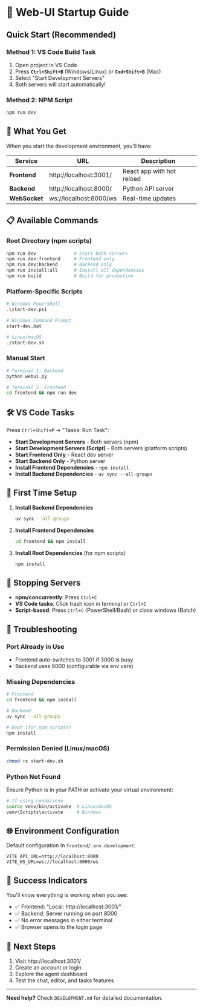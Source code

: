 # 🚀 Web-UI Startup Guide

## Quick Start (Recommended)

### Method 1: VS Code Build Task
1. Open project in VS Code
2. Press **`Ctrl+Shift+B`** (Windows/Linux) or **`Cmd+Shift+B`** (Mac)
3. Select "Start Development Servers"
4. Both servers will start automatically!

### Method 2: NPM Script
```bash
npm run dev
```

## 🎯 What You Get

When you start the development environment, you'll have:

| Service | URL | Description |
|---------|-----|-------------|
| **Frontend** | http://localhost:3001/ | React app with hot reload |
| **Backend** | http://localhost:8000/ | Python API server |
| **WebSocket** | ws://localhost:8000/ws | Real-time updates |

## 📋 Available Commands

### Root Directory (npm scripts)
```bash
npm run dev              # Start both servers
npm run dev:frontend     # Frontend only
npm run dev:backend      # Backend only
npm run install:all      # Install all dependencies
npm run build            # Build for production
```

### Platform-Specific Scripts
```bash
# Windows PowerShell
.\start-dev.ps1

# Windows Command Prompt
start-dev.bat

# Linux/macOS
./start-dev.sh
```

### Manual Start
```bash
# Terminal 1: Backend
python webui.py

# Terminal 2: Frontend
cd frontend && npm run dev
```

## 🛠️ VS Code Tasks

Press `Ctrl+Shift+P` → "Tasks: Run Task":

- **Start Development Servers** - Both servers (npm)
- **Start Development Servers (Script)** - Both servers (platform scripts)
- **Start Frontend Only** - React dev server
- **Start Backend Only** - Python server
- **Install Frontend Dependencies** - `npm install`
- **Install Backend Dependencies** - `uv sync --all-groups`

## 🔧 First Time Setup

1. **Install Backend Dependencies**
   ```bash
   uv sync --all-groups
   ```

2. **Install Frontend Dependencies**
   ```bash
   cd frontend && npm install
   ```

3. **Install Root Dependencies** (for npm scripts)
   ```bash
   npm install
   ```

## 🚦 Stopping Servers

- **npm/concurrently**: Press `Ctrl+C`
- **VS Code tasks**: Click trash icon in terminal or `Ctrl+C`
- **Script-based**: Press `Ctrl+C` (PowerShell/Bash) or close windows (Batch)

## 🐛 Troubleshooting

### Port Already in Use
- Frontend auto-switches to 3001 if 3000 is busy
- Backend uses 8000 (configurable via env vars)

### Missing Dependencies
```bash
# Frontend
cd frontend && npm install

# Backend
uv sync --all-groups

# Root (for npm scripts)
npm install
```

### Permission Denied (Linux/macOS)
```bash
chmod +x start-dev.sh
```

### Python Not Found
Ensure Python is in your PATH or activate your virtual environment:
```bash
# If using conda/venv
source venv/bin/activate  # Linux/macOS
venv\Scripts\activate     # Windows
```

## 🌐 Environment Configuration

Default configuration in `frontend/.env.development`:
```env
VITE_API_URL=http://localhost:8000
VITE_WS_URL=ws://localhost:8000/ws
```

## 🎉 Success Indicators

You'll know everything is working when you see:
- ✅ Frontend: "Local: http://localhost:3001/"
- ✅ Backend: Server running on port 8000
- ✅ No error messages in either terminal
- ✅ Browser opens to the login page

## 📱 Next Steps

1. Visit http://localhost:3001/
2. Create an account or login
3. Explore the agent dashboard
4. Test the chat, editor, and tasks features

---

**Need help?** Check `DEVELOPMENT.md` for detailed documentation.